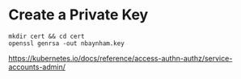 # Create a Private Key
```
mkdir cert && cd cert
openssl genrsa -out nbaynham.key
```
https://kubernetes.io/docs/reference/access-authn-authz/service-accounts-admin/
